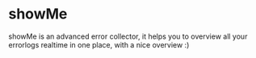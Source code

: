 # showMe
showMe is an advanced error collector, it helps you to overview all your errorlogs realtime in one place, with a nice overview :) 

